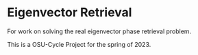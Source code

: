 # Eigenvector Retrieval
For work on solving the real eigenvector phase retrieval problem.

This is a OSU-Cycle Project for the spring of 2023.

